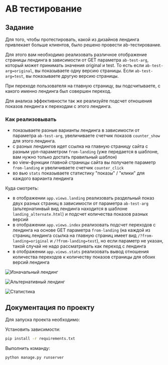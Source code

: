 
# AB тестирование

## Задание


Для того, чтобы протестировать, какой из дизайнов лендинга привлекает больше клиентов, было решено провести ab-тестирование.

Для этого вам необходимо реализовать различное отображение страницы лендинга в зависимости от GET параметра `ab-test-arg`, который может принимать значения original и test. То есть если `ab-test-arg=original`, вы показываете одну версию страницы. Если `ab-test-arg=test`, вы показываете другую версию страницы.

При переходе пользователя на главную страницу, вы подсчитываете, с какого именно лендинга был совершен переход.

Для анализа эффективности так же реализуйте подсчет отношения показов лендинга к переходам с этого лендинга.

### Как реализовывать

- показываете разные варианты лендинга в зависимости от параметра `ab-test-arg`, увеличиваете счетчик показов `counter_show` для этого лендинга.
- с разных лендингов идет ссылка на главную страницу сайта с разным урл-параметром `from-landing` (уже передается в шаблоне, вам нужно только достать правильный шаблон)
- во view-функции главной страницы сайта вы получаете параметр `from-landing` и увеличиваете счетчик `counter_click`
- во вью `stats` показываете статистику "показы" / "клики" для каждого варианта лендинга  

Куда смотреть:

* в отображении `app.views.landing` реализовать раздельный показ двух разных страниц в зависимости от параметра `ab-test-arg`
  (альтернатинвый вид лендинга находится в шаблоне `landing_alternate.html`)
  и подсчет количества показов разных версий
* в отображении `app.views.index` реализовать подсчет переходов с лендинга
  на основе GET параметра `from-landing` (на каждой из страниц лендинга
  ссылка на главную страниц имеет вид `/?from-landing=original` и `/?from-landing=test`), но если параметр не указан, такой случай не надо рассматривать как переход с лендинга
* в отображении `app.views.stats` реализовать вывод
  отношения количества переходов к количеству показов страницы
  для обоих версий лендинга

![Изначальный лендинг](resriginal.png)

![Альтернативный лендинг](resest.png)

![Статистика](restats.png)

## Документация по проекту

Для запуска проекта необходимо:

Установить зависимости:

```bash
pip install -r requirements.txt
```

Выполнить команду:

```bash
python manage.py runserver
```

